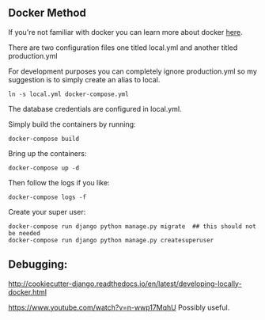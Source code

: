 ## Docker Method


If you're not familiar with docker you can learn more about docker [here](http://www.docker.com/).

There are two configuration files one titled local.yml and another titled production.yml

For development purposes you can completely ignore production.yml so my suggestion is to simply create 
an alias to local.

``` 
ln -s local.yml docker-compose.yml
```

The database credentials are configured in local.yml.  

Simply build the containers by running:

``` 
docker-compose build
```

Bring up the containers:


``` 
docker-compose up -d 
``` 


Then follow the logs if you like:

``` 
docker-compose logs -f 
``` 


Create your super user:

``` 
docker-compose run django python manage.py migrate  ## this should not be needed
docker-compose run django python manage.py createsuperuser
``` 


## Debugging:

http://cookiecutter-django.readthedocs.io/en/latest/developing-locally-docker.html


https://www.youtube.com/watch?v=n-wwp17MqhU Possibly useful. 
